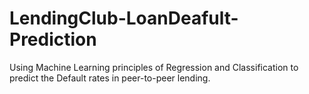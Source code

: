 # LendingClub-LoanDeafult-Prediction
Using Machine Learning principles of Regression and Classification to predict the Default rates in peer-to-peer lending.
